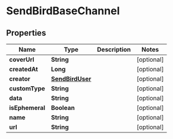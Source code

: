 

# SendBirdBaseChannel


## Properties

| Name | Type | Description | Notes |
|------------ | ------------- | ------------- | -------------|
|**coverUrl** | **String** |  |  [optional] |
|**createdAt** | **Long** |  |  [optional] |
|**creator** | [**SendBirdUser**](SendBirdUser.md) |  |  [optional] |
|**customType** | **String** |  |  [optional] |
|**data** | **String** |  |  [optional] |
|**isEphemeral** | **Boolean** |  |  [optional] |
|**name** | **String** |  |  [optional] |
|**url** | **String** |  |  [optional] |



